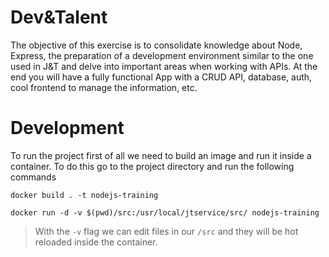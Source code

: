 # Dev&Talent
The objective of this exercise is to consolidate knowledge about Node, Express, the preparation of a development environment similar to the one used in J&T and delve into important areas when working with APIs. At the end you will have a fully functional App with a CRUD API, database, auth, cool frontend to manage the information, etc.

# Development
To run the project first of all we need to build an image and run it inside a container. To do this go to the project directory and run the following commands

`docker build . -t nodejs-training`

`docker run -d -v $(pwd)/src:/usr/local/jtservice/src/ nodejs-training`

> With the `-v` flag we can edit files in our `/src` and they will be hot reloaded inside the container.